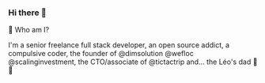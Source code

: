 ### Hi there 👋

🦦 Who am I?

I'm a senior freelance full stack developer, an open source addict, a compulsive coder, the founder of @dimsolution @wefloc @scalinginvestment, the CTO/associate of @tictactrip and... the Léo's dad 👶 🍼

